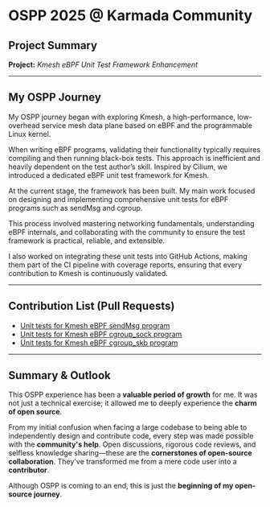 # OSPP 2025 @ Karmada Community  
## Project Summary  
**Project:** *Kmesh eBPF Unit Test Framework Enhancement*

---

## My OSPP Journey

My OSPP journey began with exploring Kmesh, a high-performance, low-overhead service mesh data plane based on eBPF and the programmable Linux kernel.

When writing eBPF programs, validating their functionality typically requires compiling and then running black-box tests. This approach is inefficient and heavily dependent on the test author’s skill. Inspired by Cilium, we introduced a dedicated eBPF unit test framework for Kmesh.

At the current stage, the framework has been built. My main work focused on designing and implementing comprehensive unit tests for eBPF programs such as sendMsg and cgroup.

This process involved mastering networking fundamentals, understanding eBPF internals, and collaborating with the community to ensure the test framework is practical, reliable, and extensible.

I also worked on integrating these unit tests into GitHub Actions, making them part of the CI pipeline with coverage reports, ensuring that every contribution to Kmesh is continuously validated.

---

## Contribution List (Pull Requests)

- [Unit tests for Kmesh eBPF sendMsg program](https://github.com/kmesh-net/kmesh/pull/1452)  
- [Unit tests for Kmesh eBPF cgroup_sock program](https://github.com/kmesh-net/kmesh/pull/1453)  
- [Unit tests for Kmesh eBPF cgroup_skb program](https://github.com/kmesh-net/kmesh/pull/1474)  
---

## Summary & Outlook

This OSPP experience has been a **valuable period of growth** for me. It was not just a technical exercise; it allowed me to deeply experience the **charm of open source**.

From my initial confusion when facing a large codebase to being able to independently design and contribute code, every step was made possible with the **community's help**. Open discussions, rigorous code reviews, and selfless knowledge sharing—these are the **cornerstones of open-source collaboration**. They've transformed me from a mere code user into a **contributor**.

Although OSPP is coming to an end, this is just the **beginning of my open-source journey**.